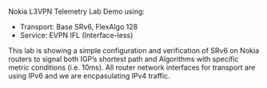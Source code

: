 Nokia L3VPN Telemetry Lab Demo using: 
- Transport: Base SRv6, FlexAlgo 128
- Service: EVPN IFL (Interface-less)

This lab is showing a simple configuration and verification of SRv6 on Nokia routers to signal both IGP’s shortest path and Algorithms with specific metric conditions (i.e. 10ms). All router network interfaces for transport are using IPv6 and we are encpasulating IPv4 traffic.
